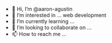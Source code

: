 - 👋 Hi, I’m @aaron-agustin
- 👀 I’m interested in ... web development 
- 🌱 I’m currently learning ...
- 💞️ I’m looking to collaborate on ...
- 📫 How to reach me ...

<!---
aaron-agustin/aaron-agustin is a ✨ special ✨ repository because its `README.md` (this file) appears on your GitHub profile.
You can click the Preview link to take a look at your changes.
--->
